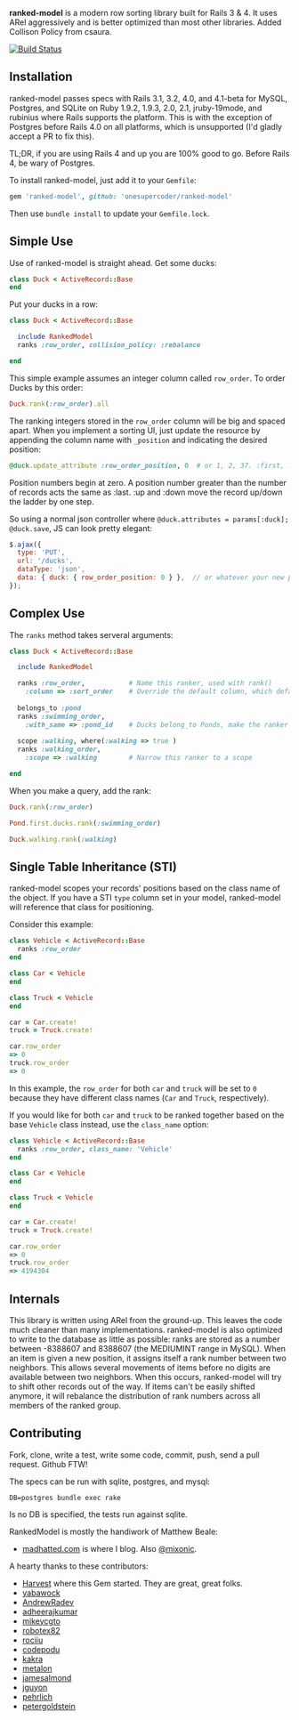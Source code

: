 **ranked-model** is a modern row sorting library built for Rails 3 & 4.  It uses ARel aggressively and is better optimized than most other libraries.  Added Collison Policy from csaura.

[![Build Status](https://travis-ci.org/mixonic/ranked-model.png)](https://travis-ci.org/mixonic/ranked-model)

Installation
------------

ranked-model passes specs with Rails 3.1, 3.2, 4.0, and 4.1-beta for MySQL, Postgres, and SQLite on Ruby 1.9.2, 1.9.3, 2.0, 2.1, jruby-19mode, and rubinius where Rails supports the platform. This is with the exception of Postgres before Rails 4.0 on all platforms, which is unsupported (I'd gladly accept a PR to fix this).

TL;DR, if you are using Rails 4 and up you are 100% good to go. Before Rails 4, be wary of Postgres.

To install ranked-model, just add it to your `Gemfile`:

``` ruby
gem 'ranked-model', github: 'onesupercoder/ranked-model'
```

Then use `bundle install` to update your `Gemfile.lock`.

Simple Use
----------

Use of ranked-model is straight ahead.  Get some ducks:

``` ruby
class Duck < ActiveRecord::Base
end
```

Put your ducks in a row:

``` ruby
class Duck < ActiveRecord::Base

  include RankedModel
  ranks :row_order, collision_policy: :rebalance

end
```

This simple example assumes an integer column called `row_order`.  To order Ducks by this order:

``` ruby
Duck.rank(:row_order).all
```

The ranking integers stored in the `row_order` column will be big and spaced apart.  When you
implement a sorting UI, just update the resource by appending the column name with `_position` and indicating the desired position:

``` ruby
@duck.update_attribute :row_order_position, 0  # or 1, 2, 37. :first, :last, :up and :down are also valid
```

Position numbers begin at zero.  A position number greater than the number of records acts the
same as :last. :up and :down move the record up/down the ladder by one step.

So using a normal json controller where `@duck.attributes = params[:duck]; @duck.save`, JS can
look pretty elegant:

``` javascript
$.ajax({
  type: 'PUT',
  url: '/ducks',
  dataType: 'json',
  data: { duck: { row_order_position: 0 } },  // or whatever your new position is
});
```

Complex Use
-----------

The `ranks` method takes serveral arguments:

``` ruby
class Duck < ActiveRecord::Base

  include RankedModel

  ranks :row_order,           # Name this ranker, used with rank()
    :column => :sort_order    # Override the default column, which defaults to the name
  
  belongs_to :pond
  ranks :swimming_order,
    :with_same => :pond_id    # Ducks belong_to Ponds, make the ranker scoped to one pond
  
  scope :walking, where(:walking => true )
  ranks :walking_order,
    :scope => :walking        # Narrow this ranker to a scope

end
```

When you make a query, add the rank:

``` ruby
Duck.rank(:row_order)

Pond.first.ducks.rank(:swimming_order)

Duck.walking.rank(:walking)
```

Single Table Inheritance (STI)
------------------------------

ranked-model scopes your records' positions based on the class name of the object. If you have
a STI `type` column set in your model, ranked-model will reference that class for positioning.

Consider this example:

``` ruby
class Vehicle < ActiveRecord::Base
  ranks :row_order
end

class Car < Vehicle
end

class Truck < Vehicle
end

car = Car.create!
truck = Truck.create!

car.row_order
=> 0
truck.row_order
=> 0
```

In this example, the `row_order` for both `car` and `truck` will be set to `0` because they have
different class names (`Car` and `Truck`, respectively).

If you would like for both `car` and `truck` to be ranked together based on the base `Vehicle`
class instead, use the `class_name` option:

``` ruby
class Vehicle < ActiveRecord::Base
  ranks :row_order, class_name: 'Vehicle'
end

class Car < Vehicle
end

class Truck < Vehicle
end

car = Car.create!
truck = Truck.create!

car.row_order
=> 0
truck.row_order
=> 4194304
```

Internals
---------

This library is written using ARel from the ground-up.  This leaves the code much cleaner
than many implementations.  ranked-model is also optimized to write to the database as little
as possible: ranks are stored as a number between -8388607 and 8388607 (the MEDIUMINT range in MySQL).
When an item is given a new position, it assigns itself a rank number between two neighbors.
This allows several movements of items before no digits are available between two neighbors. When
this occurs, ranked-model will try to shift other records out of the way. If items can't be easily
shifted anymore, it will rebalance the distribution of rank numbers across all members
of the ranked group.

Contributing
------------

Fork, clone, write a test, write some code, commit, push, send a pull request.  Github FTW!

The specs can be run with sqlite, postgres, and mysql:

```
DB=postgres bundle exec rake
```

Is no DB is specified, the tests run against sqlite.

RankedModel is mostly the handiwork of Matthew Beale:

* [madhatted.com](http://madhatted.com) is where I blog. Also [@mixonic](http://twitter.com/mixonic).

A hearty thanks to these contributors:

* [Harvest](http://getharvest.com) where this Gem started. They are great, great folks.
* [yabawock](https://github.com/yabawock)
* [AndrewRadev](https://github.com/AndrewRadev)
* [adheerajkumar](https://github.com/adheerajkumar)
* [mikeycgto](https://github.com/mikeycgto)
* [robotex82](https://github.com/robotex82)
* [rociiu](https://github.com/rociiu)
* [codepodu](https://github.com/codepodu)
* [kakra](https://github.com/kakra)
* [metalon](https://github.com/metalon)
* [jamesalmond](https://github.com/jamesalmond)
* [jguyon](https://github.com/jguyon)
* [pehrlich](https://github.com/pehrlich)
* [petergoldstein](https://github.com/petergoldstein)

